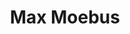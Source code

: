 ---
# Display name
title: Max Moebus

# Name pronunciation (optional)
name_pronunciation: Max Möbus

# Full name (for SEO)
first_name: Max
last_name: Moebus

# Status emoji
status:
  icon: '👋'

# Is this the primary user of the site?
superuser: true

# Highlight the author in author lists? (true/false)
highlight_name: true

# Role/position/tagline
role: PhD Student

# Organizations/Affiliations to display in Biography blox
organizations:
  - name: SIPLAB
    url: https://siplab.org/
  - name: ETH Zurich
    url: https://inf.ethz.ch/

# Social network links
# Need to use another icon? Simply download the SVG icon to your `assets/media/icons/` folder.
profiles:
  - icon: at-symbol
    url: 'mailto:max.moebus@inf.ethz.ch'
    label: E-mail Me
  - icon: brands/github
    url: https://github.com/gcushen
  - icon: brands/linkedin
    url: https://www.linkedin.com/in/max-moebus-6a353216b/
    label: Hit me up on LinkedIn!
  - icon: academicons/google-scholar
    url: https://scholar.google.com/citations?user=2_MmYCoAAAAJ&hl=en&oi=ao
    label: Check out my Google Scholar!
  - icon: academicons/orcid
    url: https://orcid.org/0000-0003-3414-7142

education: []

work:
  - position: Business Analysis Intern
    company_name: Amazon
    company_url: https://www.aboutamazon.com/what-we-do/delivery-logistics
    company_logo: amazon
    date_start: 2020-06-15
    date_end: 2020-09-18
    summary: |
              At Amazon, I interned in the European Transportation Team and developed automated statistical analytics tools, reporting systems, and data pipelines to ensure that promised delivery times were met for 3 billion packages per year.
  - position: Business Analytics Intern
    company_name: Auto1 Group
    company_url: https://www.auto1-group.com/
    company_logo: auto1
    date_start: 2019-06-15
    date_end: 2019-09-30
    summary: |
      At Auto1 Group, I interned in the Business Analytics team. I built predictive models to forecast claim rates, developed a web app to create a more profitable product portfolio for the German market, and helped redefine the sales strategy for 26 European countries by building KPI-Dashboards.
  - position: Actuarial Science and Product Development Intern
    company_name: Talanx Group
    company_url: https://www.talanx.com/en/
    company_logo: talanx
    date_start: 2018-07-01
    date_end: 2018-09-30
    summary: |
      At Talanx Group, I interned in the Actuarial Science Team and Product Development Team. I supported at automating the calculations of costs and premiums for private savings and investment products.
  - position: Management Consulting Intern
    company_name: Kienbaum Consultants International
    company_url: https://www.kienbaum.com/
    company_logo: kienbaum
    date_start: 2017-01-01
    date_end: 2017-03-30
    summary: |
      At Kienbaum, I interned in the Process Excellence division (now part of EY) consulting the management board of a world-leading metal fitting producer at rethinking its sales strategy as well as organizational structure.

# Skills
# Add your own SVG icons to `assets/media/icons/`
skills:
  - name: Coding
    items:
      - name: Python
        # description: 'Data Analytics incl. pandas, numpy and scipy; Modelling incl. sklearn, tensorflow, keras and transformers (NLP models on CPU or GPU); Data Visualisation incl. seaborn and matplotlib'
        description: ''
        percent: 80
        icon: devicon/python
      - name: R
        # description: 'Data Analytics incl. tidyverse; Modelling incl. caret; Data Visualisation incl. ggplot and RShiny'
        description: ''
        percent: 80
        icon: devicon/r
      - name: SQL
        # description: 'Infrastructure setup; ETL pipelines ready to feed directly in reports'
        description: ''
        percent: 40
        icon: devicon/azuresqldatabase
  - name: Hobbies
    items:
      - name: Football
        description: ''
        percent: 100
        icon: custom/football
      - name: Skiing
        description: ''
        percent: 100
        icon: custom/ski
      - name: Sailing
        description: ''
        percent: 100
        icon: custom/sailboat


languages:
  - name: German
    percent: 100
  - name: English
    percent: 100

# Awards.
#   Add/remove as many awards below as you like.
#   Only `title`, `awarder`, and `date` are required.
#   Begin multi-line `summary` with YAML's `|` or `|2-` multi-line prefix and indent 2 spaces below.
# awards:
#   - title: Neural Networks and Deep Learning
#     url: https://www.coursera.org/learn/neural-networks-deep-learning
#     date: '2023-11-25'
#     awarder: Coursera
#     icon: coursera
#     summary: |
#       I studied the foundational concept of neural networks and deep learning. By the end, I was familiar with the significant technological trends driving the rise of deep learning; build, train, and apply fully connected deep neural networks; implement efficient (vectorized) neural networks; identify key parameters in a neural network’s architecture; and apply deep learning to your own applications.
#   - title: Blockchain Fundamentals
#     url: https://www.edx.org/professional-certificate/uc-berkeleyx-blockchain-fundamentals
#     date: '2023-07-01'
#     awarder: edX
#     icon: edx
#     summary: |
#       Learned:
#       - Synthesize your own blockchain solutions
#       - Gain an in-depth understanding of the specific mechanics of Bitcoin
#       - Understand Bitcoin’s real-life applications and learn how to attack and destroy Bitcoin, Ethereum, smart contracts and Dapps, and alternatives to Bitcoin’s Proof-of-Work consensus algorithm
#   - title: 'Object-Oriented Programming in R'
#     url: https://www.datacamp.com/courses/object-oriented-programming-with-s3-and-r6-in-r
#     certificate_url: https://www.datacamp.com
#     date: '2023-01-21'
#     awarder: datacamp
#     icon: datacamp
#     summary: |
#       Object-oriented programming (OOP) lets you specify relationships between functions and the objects that they can act on, helping you manage complexity in your code. This is an intermediate level course, providing an introduction to OOP, using the S3 and R6 systems. S3 is a great day-to-day R programming tool that simplifies some of the functions that you write. R6 is especially useful for industry-specific analyses, working with web APIs, and building GUIs.
---